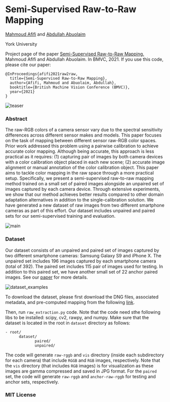 # Semi-Supervised Raw-to-Raw Mapping
[Mahmoud Afifi](https://sites.google.com/view/mafifi) and [Abdullah Abuolaim](https://sites.google.com/view/abdullah-abuolaim/)

York University  


Project page of the paper [Semi-Supervised Raw-to-Raw Mapping.](https://arxiv.org/abs/2106.13883) Mahmoud Afifi and Abdullah Abuolaim. In BMVC, 2021. If you use this code, please cite our paper:
```
@InProceedings{afifi2021raw2raw,
  title={Semi-Supervised Raw-to-Raw Mapping},
  author={Afifi, Mahmoud and Abuolaim, Abdullah},
  booktitle={British Machine Vision Conference (BMVC)},
  year={2021}
}
```

![teaser](https://user-images.githubusercontent.com/37669469/123860756-53886680-d8f4-11eb-95a2-f324221b26a5.jpg)

### Abstract
The raw-RGB colors of a camera sensor vary due to the spectral sensitivity differences across different sensor makes and models. This paper focuses on the task of mapping between different sensor raw-RGB color spaces. Prior work addressed this problem using a pairwise calibration to achieve accurate color mapping. Although being accurate, this approach is less practical as it requires: (1) capturing pair of images by both camera devices with a color calibration object placed in each new scene; (2) accurate image alignment or manual annotation of the color calibration object. This paper aims to tackle color mapping in the raw space through a more practical setup. Specifically, we present a semi-supervised raw-to-raw mapping method trained on a small set of paired images alongside an unpaired set of images captured by each camera device. Through extensive experiments, we show that our method achieves better results compared to other domain adaptation alternatives in addition to the single-calibration solution. We have generated a new dataset of raw images from two different smartphone cameras as part of this effort. Our dataset includes unpaired and paired sets for our semi-supervised training and evaluation. 

![main](https://user-images.githubusercontent.com/37669469/123867143-fb556280-d8fb-11eb-85b5-ba67a5863435.jpg)




### Dataset
Our dataset consists of an unpaired and paired set of images captured by two different smartphone cameras: Samsung Galaxy S9 and iPhone X. The unpaired set includes 196 images captured by each smartphone camera (total of 392). The paired set includes 115 pair of images used for testing. In addition to this paired set, we have another small set of 22 anchor paired images. See our [paper](https://arxiv.org/abs/2106.13883) for more details. 

![dataset_examples](https://user-images.githubusercontent.com/37669469/123861174-dc9f9d80-d8f4-11eb-96dd-b8ffe134f8aa.jpg)

To download the dataset, please first download the DNG files, associated metadata, and pre-computed mapping from the following [link](https://ln4.sync.com/dl/f511d78f0/ji4tb5zg-ea6jm9am-ikp8dnvt-bu75h737).

Then, run `raw_extraction.py` code. Note that the code need sthe following libs to be installed: scipy, cv2, rawpy, and numpy. Make sure that the dataset is located in the root in `dataset` directory as follows:
```
- root/
      dataset/
             paired/
             unpaired/
```

The code will generate `raw-rggb` and `vis` directory (inside each subdirectory for each camera) that include `RGGB` and `RGB` images, respectively. Note that the `vis` directory (that includes `RGB` images) is for visualization as these images are gamma compressed and saved in JPG format. For the `paired` set, the code will generate `raw-rggb` and `anchor-raw-rggb` for testing and anchor sets, respectively. 


### MIT License
